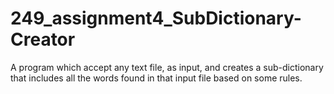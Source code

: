# 249_assignment4_SubDictionary-Creator
A program  which accept  any  text  file,  as  input,  and  creates  a  sub-dictionary  that  includes all the words found in that input file based on some rules. 
